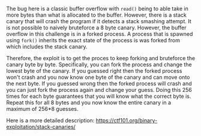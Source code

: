 The bug here is a classic buffer overflow with `read()` being to able take in more bytes than what is allocated to the buffer. However, there is a stack canary that will crash the program if it detects a stack smashing attempt. It is not possible to naively bruteforce a 8 byte canary.
However, the buffer overflow in this challenge is in a forked process. A process that is spawned using `fork()` inherits the exact state of the process is was forked from which includes the stack canary.

Therefore, the exploit is to get the proces to keep forking and bruteforce the canary byte by byte. Specifically, you can fork the process and change the lowest byte of the canary. If you guessed right then the forked process won't crash and you now know one byte of the canary and can move onto the next byte. If you guessed wrong then the forked process will crash and you can just fork the process again and change your guess.
Doing this 256 times for each byte guarantees that you will know what the correct byte is. Repeat this for all 8 bytes and you now know the entire canary in a maximum of 256*8 guesses.

Here is a more detailed description: https://ctf101.org/binary-exploitation/stack-canaries/
